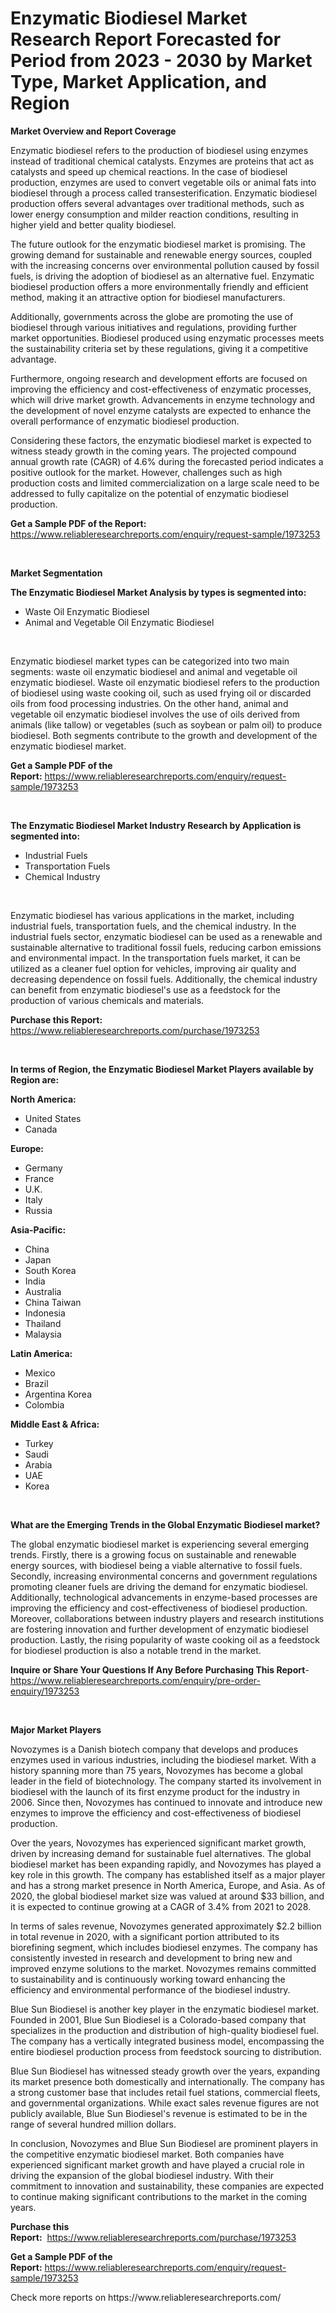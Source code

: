 <p><h1>Enzymatic Biodiesel Market Research Report Forecasted for Period from 2023 -  2030 by Market Type, Market Application, and Region</h1></p><p><strong>Market Overview and Report Coverage</strong></p>
<p><p>Enzymatic biodiesel refers to the production of biodiesel using enzymes instead of traditional chemical catalysts. Enzymes are proteins that act as catalysts and speed up chemical reactions. In the case of biodiesel production, enzymes are used to convert vegetable oils or animal fats into biodiesel through a process called transesterification. Enzymatic biodiesel production offers several advantages over traditional methods, such as lower energy consumption and milder reaction conditions, resulting in higher yield and better quality biodiesel.</p><p>The future outlook for the enzymatic biodiesel market is promising. The growing demand for sustainable and renewable energy sources, coupled with the increasing concerns over environmental pollution caused by fossil fuels, is driving the adoption of biodiesel as an alternative fuel. Enzymatic biodiesel production offers a more environmentally friendly and efficient method, making it an attractive option for biodiesel manufacturers.</p><p>Additionally, governments across the globe are promoting the use of biodiesel through various initiatives and regulations, providing further market opportunities. Biodiesel produced using enzymatic processes meets the sustainability criteria set by these regulations, giving it a competitive advantage.</p><p>Furthermore, ongoing research and development efforts are focused on improving the efficiency and cost-effectiveness of enzymatic processes, which will drive market growth. Advancements in enzyme technology and the development of novel enzyme catalysts are expected to enhance the overall performance of enzymatic biodiesel production.</p><p>Considering these factors, the enzymatic biodiesel market is expected to witness steady growth in the coming years. The projected compound annual growth rate (CAGR) of 4.6% during the forecasted period indicates a positive outlook for the market. However, challenges such as high production costs and limited commercialization on a large scale need to be addressed to fully capitalize on the potential of enzymatic biodiesel production.</p></p>
<p><strong>Get a Sample PDF of the Report:</strong> <a href="https://www.reliableresearchreports.com/enquiry/request-sample/1973253">https://www.reliableresearchreports.com/enquiry/request-sample/1973253</a></p>
<p>&nbsp;</p>
<p><strong>Market Segmentation</strong></p>
<p><strong>The Enzymatic Biodiesel Market Analysis by types is segmented into:</strong></p>
<p><ul><li>Waste Oil Enzymatic Biodiesel</li><li>Animal and Vegetable Oil Enzymatic Biodiesel</li></ul></p>
<p>&nbsp;</p>
<p><p>Enzymatic biodiesel market types can be categorized into two main segments: waste oil enzymatic biodiesel and animal and vegetable oil enzymatic biodiesel. Waste oil enzymatic biodiesel refers to the production of biodiesel using waste cooking oil, such as used frying oil or discarded oils from food processing industries. On the other hand, animal and vegetable oil enzymatic biodiesel involves the use of oils derived from animals (like tallow) or vegetables (such as soybean or palm oil) to produce biodiesel. Both segments contribute to the growth and development of the enzymatic biodiesel market.</p></p>
<p><strong>Get a Sample PDF of the Report:</strong>&nbsp;<a href="https://www.reliableresearchreports.com/enquiry/request-sample/1973253">https://www.reliableresearchreports.com/enquiry/request-sample/1973253</a></p>
<p>&nbsp;</p>
<p><strong>The Enzymatic Biodiesel Market Industry Research by Application is segmented into:</strong></p>
<p><ul><li>Industrial Fuels</li><li>Transportation Fuels</li><li>Chemical Industry</li></ul></p>
<p>&nbsp;</p>
<p><p>Enzymatic biodiesel has various applications in the market, including industrial fuels, transportation fuels, and the chemical industry. In the industrial fuels sector, enzymatic biodiesel can be used as a renewable and sustainable alternative to traditional fossil fuels, reducing carbon emissions and environmental impact. In the transportation fuels market, it can be utilized as a cleaner fuel option for vehicles, improving air quality and decreasing dependence on fossil fuels. Additionally, the chemical industry can benefit from enzymatic biodiesel's use as a feedstock for the production of various chemicals and materials.</p></p>
<p><strong>Purchase this Report:</strong>&nbsp; <a href="https://www.reliableresearchreports.com/purchase/1973253">https://www.reliableresearchreports.com/purchase/1973253</a></p>
<p>&nbsp;</p>
<p><strong>In terms of Region, the Enzymatic Biodiesel Market Players available by Region are:</strong></p>
<p>
    <p> <strong> North America: </strong>
        <ul>
            <li>United States</li>
            <li>Canada</li>
        </ul>
        </p> 
    <p> <strong> Europe: </strong>
        <ul>
            <li>Germany</li>
            <li>France</li>
            <li>U.K.</li>
            <li>Italy</li>
            <li>Russia</li>
        </ul>
        </p> 
    <p> <strong> Asia-Pacific: </strong>
        <ul>
            <li>China</li>
            <li>Japan</li>
            <li>South Korea</li>
            <li>India</li>
            <li>Australia</li>
            <li>China Taiwan</li>
            <li>Indonesia</li>
            <li>Thailand</li>
            <li>Malaysia</li>
        </ul>
        </p> 
    <p> <strong> Latin America: </strong>
        <ul>
            <li>Mexico</li>
            <li>Brazil</li>
            <li>Argentina Korea</li>
            <li>Colombia</li>
        </ul>
        </p> 
    <p> <strong> Middle East & Africa: </strong>
        <ul>
            <li>Turkey</li>
            <li>Saudi</li>
            <li>Arabia</li>
            <li>UAE</li>
            <li>Korea</li>
        </ul>
    </p>
    </p>
<p>&nbsp;</p>
<p><strong>What are the Emerging Trends in the Global Enzymatic Biodiesel market?</strong></p>
<p><p>The global enzymatic biodiesel market is experiencing several emerging trends. Firstly, there is a growing focus on sustainable and renewable energy sources, with biodiesel being a viable alternative to fossil fuels. Secondly, increasing environmental concerns and government regulations promoting cleaner fuels are driving the demand for enzymatic biodiesel. Additionally, technological advancements in enzyme-based processes are improving the efficiency and cost-effectiveness of biodiesel production. Moreover, collaborations between industry players and research institutions are fostering innovation and further development of enzymatic biodiesel production. Lastly, the rising popularity of waste cooking oil as a feedstock for biodiesel production is also a notable trend in the market.</p></p>
<p><strong>Inquire or Share Your Questions If Any Before Purchasing This Report</strong>- <a href="https://www.reliableresearchreports.com/enquiry/pre-order-enquiry/1973253">https://www.reliableresearchreports.com/enquiry/pre-order-enquiry/1973253</a></p>
<p>&nbsp;</p>
<p><strong>Major Market Players</strong></p>
<p><p>Novozymes is a Danish biotech company that develops and produces enzymes used in various industries, including the biodiesel market. With a history spanning more than 75 years, Novozymes has become a global leader in the field of biotechnology. The company started its involvement in biodiesel with the launch of its first enzyme product for the industry in 2006. Since then, Novozymes has continued to innovate and introduce new enzymes to improve the efficiency and cost-effectiveness of biodiesel production.</p><p>Over the years, Novozymes has experienced significant market growth, driven by increasing demand for sustainable fuel alternatives. The global biodiesel market has been expanding rapidly, and Novozymes has played a key role in this growth. The company has established itself as a major player and has a strong market presence in North America, Europe, and Asia. As of 2020, the global biodiesel market size was valued at around $33 billion, and it is expected to continue growing at a CAGR of 3.4% from 2021 to 2028.</p><p>In terms of sales revenue, Novozymes generated approximately $2.2 billion in total revenue in 2020, with a significant portion attributed to its biorefining segment, which includes biodiesel enzymes. The company has consistently invested in research and development to bring new and improved enzyme solutions to the market. Novozymes remains committed to sustainability and is continuously working toward enhancing the efficiency and environmental performance of the biodiesel industry.</p><p>Blue Sun Biodiesel is another key player in the enzymatic biodiesel market. Founded in 2001, Blue Sun Biodiesel is a Colorado-based company that specializes in the production and distribution of high-quality biodiesel fuel. The company has a vertically integrated business model, encompassing the entire biodiesel production process from feedstock sourcing to distribution.</p><p>Blue Sun Biodiesel has witnessed steady growth over the years, expanding its market presence both domestically and internationally. The company has a strong customer base that includes retail fuel stations, commercial fleets, and governmental organizations. While exact sales revenue figures are not publicly available, Blue Sun Biodiesel's revenue is estimated to be in the range of several hundred million dollars.</p><p>In conclusion, Novozymes and Blue Sun Biodiesel are prominent players in the competitive enzymatic biodiesel market. Both companies have experienced significant market growth and have played a crucial role in driving the expansion of the global biodiesel industry. With their commitment to innovation and sustainability, these companies are expected to continue making significant contributions to the market in the coming years.</p></p>
<p><strong>Purchase this Report:</strong>&nbsp;&nbsp;<a href="https://www.reliableresearchreports.com/purchase/1973253">https://www.reliableresearchreports.com/purchase/1973253</a></p>
<p></p>
<p><strong>Get a Sample PDF of the Report:</strong>&nbsp;<a href="https://www.reliableresearchreports.com/enquiry/request-sample/1973253">https://www.reliableresearchreports.com/enquiry/request-sample/1973253</a></p>
<p>Check more reports on https://www.reliableresearchreports.com/</p>